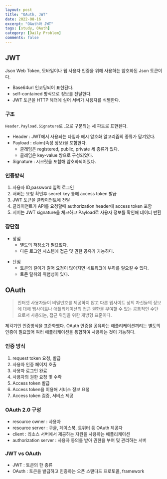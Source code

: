 ```yaml
---
layout: post
title: "OAuth, JWT"
date: 2022-08-16
excerpt: "OAuth와 JWT"
tags: [study, OAuth]
category: [Daily Problem]
comments: false
---
```


## JWT

Json Web Token, 모바일이나 웹 사용자 인증을 위해 사용하는 암호화된 Json 토큰이다.

-   Base64url 인코딩되어 표현된다.
-   self-contained 방식으로 정보를 전달한다.
-   JWT 토큰을 HTTP 헤더에 실어 서버가 사용자를 식별한다.

### 구조

`Header.Payload.Signature`로 .으로 구분되는 세 파트로 표현된다.

-   Header : JWT에서 사용되는 타입과 해시 암호화 알고리즘의 종류가 담겨있다.
-   Payload : claim(속성 정보)을 포함한다.
    -   클레임은 registered, public, private 세 종류가 있다.
    -   클레임은 key-value 쌍으로 구성되었다.
-   Signature : 시크릿을 포함해 암호화되어있다.

### 인증방식

1. 사용자 ID,password 입력 로그인
2. 서버는 요청 확인후 secret key 통해 access token 발급
3. JWT 토큰을 클라이언트에 전달
4. 클라이언트가 API를 요청할때 authorization header에 access token 포함
5. 서버는 JWT signature을 체크하고 Payload로 사용자 정보를 확인해 데이터 반환

### 장단점

-   장점
    -   별도의 저장소가 필요없다.
    -   다른 로그인 시스템에 접근 및 권한 공유가 가능하다.

*   단점
    -   토큰의 길이가 길어 요청이 많아지면 네트워크에 부하를 일으킬 수 있다.
    -   토큰 탈취의 위험성이 있다.

## OAuth

> 인터넷 사용자들이 비밀번호를 제공하지 않고 다른 웹사이트 상의 자신들의 정보에 대해 웹사이트나 애플리케이션의 접근 권한을 부여할 수 있는 공통적인 수단으로서 사용되는, 접근 위임을 위한 개방형 표준이다.

제각기인 인증방식을 표준화했다. OAuth 인증을 공유하는 애플리케이션끼리는 별도의 인증이 필요없어 여러 애플리케이션을 통합하여 사용하는 것이 가능하다.

### 인증 방식

1. request token 요청, 발급
2. 사용자 인증 페이지 호출
3. 사용자 로그인 완료
4. 사용자의 권한 요청 및 수락
5. Access token 발급
6. Access token을 이용해 서비스 정보 요청
7. Access token 검증, 서비스 제공

### OAuth 2.0 구성

-   resource owner : 사용자
-   resource server : 구글, 페이스북, 트위터 등 OAuth 제공자
-   client : 리소스 서버에서 제공하는 자원을 사용하는 애플리케이션
-   authorization server : 사용자 동의를 받아 권한을 부여 및 관리하는 서버

### JWT vs OAuth

-   JWT : 토큰의 한 종류
-   OAuth : 토큰을 발급하고 인증하는 오픈 스탠다드 프로토콜, framework
